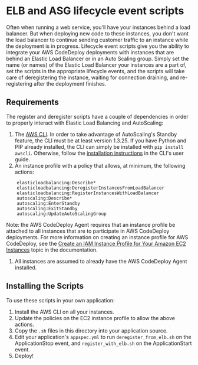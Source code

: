 # ELB and ASG lifecycle event scripts

Often when running a web service, you'll have your instances behind a load balancer. But when
deploying new code to these instances, you don't want the load balancer to continue sending customer
traffic to an instance while the deployment is in progress. Lifecycle event scripts give you the
ability to integrate your AWS CodeDeploy deployments with instances that are behind an Elastic Load
Balancer or in an Auto Scaling group. Simply set the name (or names) of the Elastic Load Balancer
your instances are a part of, set the scripts in the appropriate lifecycle events, and the scripts
will take care of deregistering the instance, waiting for connection draining, and re-registering
after the deployment finishes.

## Requirements

The register and deregister scripts have a couple of dependencies in order to properly interact with
Elastic Load Balancing and AutoScaling:

1. The [AWS CLI](http://aws.amazon.com/cli/). In order to take advantage of
AutoScaling's Standby feature, the CLI must be at least version 1.3.25. If you
have Python and PIP already installed, the CLI can simply be installed with `pip
install awscli`. Otherwise, follow the [installation instructions](http://docs.aws.amazon.com/cli/latest/userguide/installing.html)
in the CLI's user guide.
1. An instance profile with a policy that allows, at minimum, the following actions:

```
    elasticloadbalancing:Describe*
    elasticloadbalancing:DeregisterInstancesFromLoadBalancer
    elasticloadbalancing:RegisterInstancesWithLoadBalancer
    autoscaling:Describe*
    autoscaling:EnterStandby
    autoscaling:ExitStandby
    autoscaling:UpdateAutoScalingGroup
```

Note: the AWS CodeDeploy Agent requires that an instance profile be attached to all instances that
are to participate in AWS CodeDeploy deployments. For more information on creating an instance
profile for AWS CodeDeploy, see the [Create an IAM Instance Profile for Your Amazon EC2 Instances]()
topic in the documentation.
1. All instances are assumed to already have the AWS CodeDeploy Agent installed.

## Installing the Scripts

To use these scripts in your own application:

1. Install the AWS CLI on all your instances.
1. Update the policies on the EC2 instance profile to allow the above actions.
1. Copy the `.sh` files in this directory into your application source.
1. Edit your application's `appspec.yml` to run `deregister_from_elb.sh` on the ApplicationStop event,
and `register_with_elb.sh` on the ApplicationStart event.
1. Deploy!

